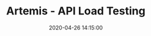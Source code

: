 ---
layout: inner
position: right
title: "Artemis - API Load Testing"
date: 2020-04-26 14:15:00
categories:
tags: JavaScript React AWS CDK SDK Lambda Fargate VPC S3
featured_image: "/img/posts/artemis.png"
project_link: "https://artemis-load-testing.github.io/"
button_icon: 
button_text: "Read the case study"
lead_text: "Artemis is an open-source, serverless framework for scalable API load testing. The user can run tests without the constraints of limited local resources or the limitations imposed by a paid cloud solution. Artemis is an easily deployable, cloud-based testing framework that provides near real-time results and data retention."
---